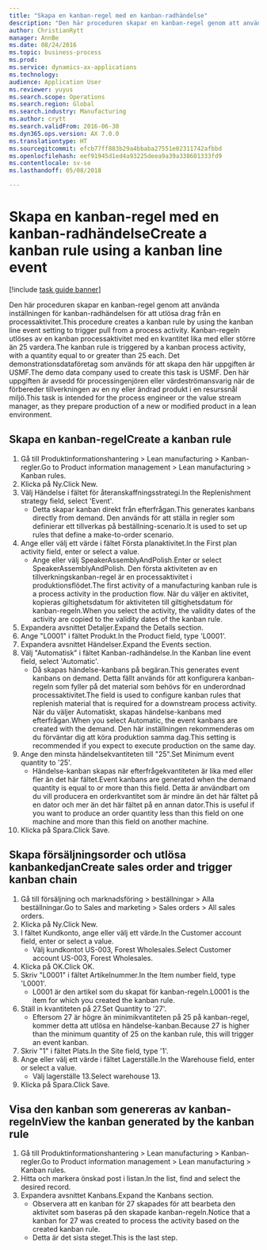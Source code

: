 ```yaml
--- 
title: "Skapa en kanban-regel med en kanban-radhändelse"
description: "Den här proceduren skapar en kanban-regel genom att använda inställningen för kanban-radhändelsen för att utlösa drag från en processaktivitet."
author: ChristianRytt
manager: AnnBe
ms.date: 08/24/2016
ms.topic: business-process
ms.prod: 
ms.service: dynamics-ax-applications
ms.technology: 
audience: Application User
ms.reviewer: yuyus
ms.search.scope: Operations
ms.search.region: Global
ms.search.industry: Manufacturing
ms.author: crytt
ms.search.validFrom: 2016-06-30
ms.dyn365.ops.version: AX 7.0.0
ms.translationtype: HT
ms.sourcegitcommit: efcb77ff883b29a4bbaba27551e02311742afbbd
ms.openlocfilehash: eef91945d1ed4a93225deea9a39a338601333fd9
ms.contentlocale: sv-se
ms.lasthandoff: 05/08/2018

---
```

# <a name="create-a-kanban-rule-using-a-kanban-line-event"></a><span data-ttu-id="19f76-103">Skapa en kanban-regel med en kanban-radhändelse</span><span class="sxs-lookup"><span data-stu-id="19f76-103">Create a kanban rule using a kanban line event</span></span>

[!include [task guide banner](../../includes/task-guide-banner.md)]

<span data-ttu-id="19f76-104">Den här proceduren skapar en kanban-regel genom att använda inställningen för kanban-radhändelsen för att utlösa drag från en processaktivitet.</span><span class="sxs-lookup"><span data-stu-id="19f76-104">This procedure creates a kanban rule by using the kanban line event setting to trigger pull from a process activity.</span></span> <span data-ttu-id="19f76-105">Kanban-regeln utlöses av en kanban processaktivitet med en kvantitet lika med eller större än 25 vardera.</span><span class="sxs-lookup"><span data-stu-id="19f76-105">The kanban rule is triggered by a kanban process activity, with a quantity equal to or greater than 25 each.</span></span> <span data-ttu-id="19f76-106">Det demonstrationsdataföretag som används för att skapa den här uppgiften är USMF.</span><span class="sxs-lookup"><span data-stu-id="19f76-106">The demo data company used to create this task is USMF.</span></span> <span data-ttu-id="19f76-107">Den här uppgiften är avsedd för processingenjören eller värdeströmansvarig när de förbereder tillverkningen av en ny eller ändrad produkt i en resurssnål miljö.</span><span class="sxs-lookup"><span data-stu-id="19f76-107">This task is intended for the process engineer or the value stream manager, as they prepare production of a new or modified product in a lean environment.</span></span>


## <a name="create-a-kanban-rule"></a><span data-ttu-id="19f76-108">Skapa en kanban-regel</span><span class="sxs-lookup"><span data-stu-id="19f76-108">Create a kanban rule</span></span>
1. <span data-ttu-id="19f76-109">Gå till Produktinformationshantering > Lean manufacturing > Kanban-regler.</span><span class="sxs-lookup"><span data-stu-id="19f76-109">Go to Product information management > Lean manufacturing > Kanban rules.</span></span>
2. <span data-ttu-id="19f76-110">Klicka på Ny.</span><span class="sxs-lookup"><span data-stu-id="19f76-110">Click New.</span></span>
3. <span data-ttu-id="19f76-111">Välj Händelse i fältet för återanskaffningsstrategi.</span><span class="sxs-lookup"><span data-stu-id="19f76-111">In the Replenishment strategy field, select 'Event'.</span></span>
    * <span data-ttu-id="19f76-112">Detta skapar kanban direkt från efterfrågan.</span><span class="sxs-lookup"><span data-stu-id="19f76-112">This generates kanbans directly from demand.</span></span> <span data-ttu-id="19f76-113">Den används för att ställa in regler som definierar ett tillverkas på beställning-scenario.</span><span class="sxs-lookup"><span data-stu-id="19f76-113">It is used to set up rules that define a make-to-order scenario.</span></span>  
4. <span data-ttu-id="19f76-114">Ange eller välj ett värde i fältet Första planaktivitet.</span><span class="sxs-lookup"><span data-stu-id="19f76-114">In the First plan activity field, enter or select a value.</span></span>
    * <span data-ttu-id="19f76-115">Ange eller välj SpeakerAssemblyAndPolish.</span><span class="sxs-lookup"><span data-stu-id="19f76-115">Enter or select SpeakerAssemblyAndPolish.</span></span> <span data-ttu-id="19f76-116">Den första aktiviteten av en tillverkningskanban-regel är en processaktivitet i produktionsflödet.</span><span class="sxs-lookup"><span data-stu-id="19f76-116">The first activity of a manufacturing kanban rule is a process activity in the production flow.</span></span> <span data-ttu-id="19f76-117">När du väljer en aktivitet, kopieras giltighetsdatum för aktiviteten till giltighetsdatum för kanban-regeln.</span><span class="sxs-lookup"><span data-stu-id="19f76-117">When you select the activity, the validity dates of the activity are copied to the validity dates of the kanban rule.</span></span>  
5. <span data-ttu-id="19f76-118">Expandera avsnittet Detaljer.</span><span class="sxs-lookup"><span data-stu-id="19f76-118">Expand the Details section.</span></span>
6. <span data-ttu-id="19f76-119">Ange "L0001" i fältet Produkt.</span><span class="sxs-lookup"><span data-stu-id="19f76-119">In the Product field, type 'L0001'.</span></span>
7. <span data-ttu-id="19f76-120">Expandera avsnittet Händelser.</span><span class="sxs-lookup"><span data-stu-id="19f76-120">Expand the Events section.</span></span>
8. <span data-ttu-id="19f76-121">Välj "Automatisk" i fältet Kanban-radhändelse.</span><span class="sxs-lookup"><span data-stu-id="19f76-121">In the Kanban line event field, select 'Automatic'.</span></span>
    * <span data-ttu-id="19f76-122">Då skapas händelse-kanbans på begäran.</span><span class="sxs-lookup"><span data-stu-id="19f76-122">This generates event kanbans on demand.</span></span>  <span data-ttu-id="19f76-123">Detta fällt används för att konfigurera kanban-regeln som fyller på det material som behövs för en underordnad processaktivitet.</span><span class="sxs-lookup"><span data-stu-id="19f76-123">The field is used to configure kanban rules that replenish material that is required for a downstream process activity.</span></span> <span data-ttu-id="19f76-124">När du väljer Automatiskt, skapas händelse-kanbans med efterfrågan.</span><span class="sxs-lookup"><span data-stu-id="19f76-124">When you select Automatic, the event kanbans are created with the demand.</span></span> <span data-ttu-id="19f76-125">Den här inställningen rekommenderas om du förväntar dig att köra produktion samma dag.</span><span class="sxs-lookup"><span data-stu-id="19f76-125">This setting is recommended if you expect to execute production on the same day.</span></span>  
9. <span data-ttu-id="19f76-126">Ange den minsta händelsekvantiteten till "25".</span><span class="sxs-lookup"><span data-stu-id="19f76-126">Set Minimum event quantity to '25'.</span></span>
    * <span data-ttu-id="19f76-127">Händelse-kanban skapas när efterfrågekvantiteten är lika med eller fler än det här fältet.</span><span class="sxs-lookup"><span data-stu-id="19f76-127">Event kanbans are generated when the demand quantity is equal to or more than this field.</span></span> <span data-ttu-id="19f76-128">Detta är användbart om du vill producera en orderkvantitet som är mindre än det här fältet på en dator och mer än det här fältet på en annan dator.</span><span class="sxs-lookup"><span data-stu-id="19f76-128">This is useful if you want to produce an order quantity less than this field on one machine and more than this field on another machine.</span></span>  
10. <span data-ttu-id="19f76-129">Klicka på Spara.</span><span class="sxs-lookup"><span data-stu-id="19f76-129">Click Save.</span></span>

## <a name="create-sales-order-and-trigger-kanban-chain"></a><span data-ttu-id="19f76-130">Skapa försäljningsorder och utlösa kanbankedjan</span><span class="sxs-lookup"><span data-stu-id="19f76-130">Create sales order and trigger kanban chain</span></span>
1. <span data-ttu-id="19f76-131">Gå till försäljning och marknadsföring > beställningar > Alla beställningar.</span><span class="sxs-lookup"><span data-stu-id="19f76-131">Go to Sales and marketing > Sales orders > All sales orders.</span></span>
2. <span data-ttu-id="19f76-132">Klicka på Ny.</span><span class="sxs-lookup"><span data-stu-id="19f76-132">Click New.</span></span>
3. <span data-ttu-id="19f76-133">I fältet Kundkonto, ange eller välj ett värde.</span><span class="sxs-lookup"><span data-stu-id="19f76-133">In the Customer account field, enter or select a value.</span></span>
    * <span data-ttu-id="19f76-134">Välj kundkontot US-003, Forest Wholesales.</span><span class="sxs-lookup"><span data-stu-id="19f76-134">Select Customer account US-003, Forest Wholesales.</span></span>  
4. <span data-ttu-id="19f76-135">Klicka på OK.</span><span class="sxs-lookup"><span data-stu-id="19f76-135">Click OK.</span></span>
5. <span data-ttu-id="19f76-136">Skriv "L0001" i fältet Artikelnummer.</span><span class="sxs-lookup"><span data-stu-id="19f76-136">In the Item number field, type 'L0001'.</span></span>
    * <span data-ttu-id="19f76-137">L0001 är den artikel som du skapat för kanban-regeln.</span><span class="sxs-lookup"><span data-stu-id="19f76-137">L0001 is the item for which you created the kanban rule.</span></span>  
6. <span data-ttu-id="19f76-138">Ställ in kvantiteten på 27.</span><span class="sxs-lookup"><span data-stu-id="19f76-138">Set Quantity to '27'.</span></span>
    * <span data-ttu-id="19f76-139">Eftersom 27 är högre än minimikvantiteten på 25 på kanban-regel, kommer detta att utlösa en händelse-kanban.</span><span class="sxs-lookup"><span data-stu-id="19f76-139">Because 27 is higher than the minimum quantity of 25 on the kanban rule, this will trigger an event kanban.</span></span>  
7. <span data-ttu-id="19f76-140">Skriv "1" i fältet Plats.</span><span class="sxs-lookup"><span data-stu-id="19f76-140">In the Site field, type '1'.</span></span>
8. <span data-ttu-id="19f76-141">Ange eller välj ett värde i fältet Lagerställe.</span><span class="sxs-lookup"><span data-stu-id="19f76-141">In the Warehouse field, enter or select a value.</span></span>
    * <span data-ttu-id="19f76-142">Välj lagerställe 13.</span><span class="sxs-lookup"><span data-stu-id="19f76-142">Select warehouse 13.</span></span>  
9. <span data-ttu-id="19f76-143">Klicka på Spara.</span><span class="sxs-lookup"><span data-stu-id="19f76-143">Click Save.</span></span>

## <a name="view-the-kanban-generated-by-the-kanban-rule"></a><span data-ttu-id="19f76-144">Visa den kanban som genereras av kanban-regeln</span><span class="sxs-lookup"><span data-stu-id="19f76-144">View the kanban generated by the kanban rule</span></span>
1. <span data-ttu-id="19f76-145">Gå till Produktinformationshantering > Lean manufacturing > Kanban-regler.</span><span class="sxs-lookup"><span data-stu-id="19f76-145">Go to Product information management > Lean manufacturing > Kanban rules.</span></span>
2. <span data-ttu-id="19f76-146">Hitta och markera önskad post i listan.</span><span class="sxs-lookup"><span data-stu-id="19f76-146">In the list, find and select the desired record.</span></span>
3. <span data-ttu-id="19f76-147">Expandera avsnittet Kanbans.</span><span class="sxs-lookup"><span data-stu-id="19f76-147">Expand the Kanbans section.</span></span>
    * <span data-ttu-id="19f76-148">Observera att en kanban för 27 skapades för att bearbeta den aktivitet som baseras på den skapade kanban-regeln.</span><span class="sxs-lookup"><span data-stu-id="19f76-148">Notice that a kanban for 27 was created to process the  activity based on the created kanban rule.</span></span>  
    * <span data-ttu-id="19f76-149">Detta är det sista steget.</span><span class="sxs-lookup"><span data-stu-id="19f76-149">This is the last step.</span></span>  


